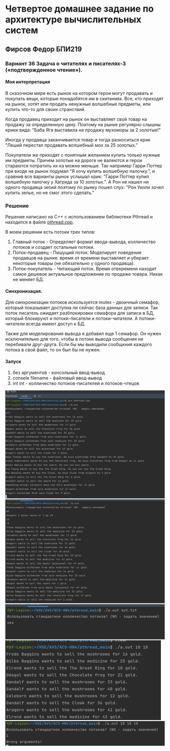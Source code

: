 # Четвертое домашнее задание по архитектуре вычислительных систем
## Фирсов Федор БПИ219 
### Вариант 36 Задача о читателях и писателях-3 («подтвержденное чтение»). 
#### Моя интерпретация

В сказочном мире есть рынок на котором герои могут продавать и покупать вещи, которые понадобятся им в скитаниях.
Все, кто приходят на рынок, хотят или продать ненужные волшебные предметы, или купить что-то для своих странствий.

Когда продавец приходит на рынок он выставляет свой товар на продажу за определенную цену. Поэтому на рынке регулярно слышны крики вида: "Баба Яга выставила на продажу мухоморы за 2 золотые!"

Иногда у продавца заканчивается товар и тогда разноситься крик "Леший перестал продавать волшебный мох за 25 золотых."

Покупатели же приходят с понятным желанием купить только нужные им предметы. 
Причем золотые на дороге не валяются и герои стараются потратить их ка можно меньше.
Так например Гарри Поттер при входе на рынок подумал "Я хочу купить волшебную палочку.", и сравнив все варианты рынок услышал крик: "Гарри Поттер купил волшебную палочку у Хагрида за 10 золотых.".
А Рон не нашел ни одного продавца зеоий поэтому по рынку пошел слух: "Рон Уизли зочел купить зелье, но не смог этого сделать."


### Решение

Решение написано на C++ с использованием библиотеки Pthread и находится в файле [pthread.cpp](pthread_main/pthread.cpp).

В моем решении есть потоки трех типов:
1) Главный поток - Определяет формат ввода-вывода, колличество потоков и создает остальные потоки.
2) Поток-продавец - Пишущий поток. Моделирует поведение продавцов на рынке: время от времени выставляет и убирает некоторые товары (не обязательно у одного продавца).
3) Поток-покупатель - Читающий поток. Время отверемени находит самое дешевое актуальное предложение по продаже товара. Никак не меняет БД.

#### Синхронизация.
Для синхронизации потоков искользуется mutex - двоичный семафор, который показывает доступна ли сейчас база данных для записи.
Так поток писатель ожидает разблокировки семафора для записи в БД, который блокируют и потоки-писатели и потоки-читатели.
А потоки-читатели всегда имеют доступ к БД.

Также для моделирования вывода я добавил еще 1 семафор. Он нужен исключительно для того, чтобы в потоке вывода сообщения не перебивали друг-друга. Если бы мы выводили сообщкния каждого потока в свой файл, то он был бы не нужен.

#### Запуск
1) без аргументов - консольный ввод-вывод
2) consele filename - файловый ввод-вывод
3) int int - колличество потоков-писателей и потоков-чтецов

![](img/1.png)
![](img/2.png)
![](img/3.png)
![](img/4.png)
![](img/5.png)